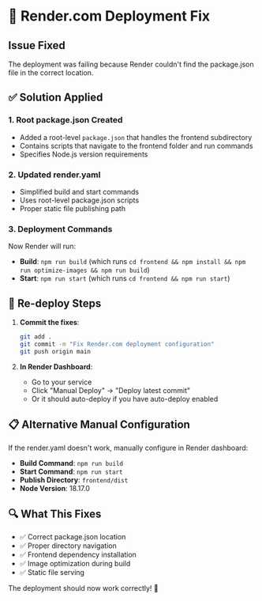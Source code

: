 # 🔧 Render.com Deployment Fix

## Issue Fixed
The deployment was failing because Render couldn't find the package.json file in the correct location.

## ✅ Solution Applied

### **1. Root package.json Created**
- Added a root-level `package.json` that handles the frontend subdirectory
- Contains scripts that navigate to the frontend folder and run commands
- Specifies Node.js version requirements

### **2. Updated render.yaml**
- Simplified build and start commands
- Uses root-level package.json scripts
- Proper static file publishing path

### **3. Deployment Commands**
Now Render will run:
- **Build**: `npm run build` (which runs `cd frontend && npm install && npm run optimize-images && npm run build`)
- **Start**: `npm run start` (which runs `cd frontend && npm run start`)

## 🚀 Re-deploy Steps

1. **Commit the fixes**:
   ```bash
   git add .
   git commit -m "Fix Render.com deployment configuration"
   git push origin main
   ```

2. **In Render Dashboard**:
   - Go to your service
   - Click "Manual Deploy" → "Deploy latest commit"
   - Or it should auto-deploy if you have auto-deploy enabled

## 📋 Alternative Manual Configuration

If the render.yaml doesn't work, manually configure in Render dashboard:

- **Build Command**: `npm run build`
- **Start Command**: `npm run start`
- **Publish Directory**: `frontend/dist`
- **Node Version**: 18.17.0

## 🔍 What This Fixes

- ✅ Correct package.json location
- ✅ Proper directory navigation
- ✅ Frontend dependency installation
- ✅ Image optimization during build
- ✅ Static file serving

The deployment should now work correctly! 🎉
